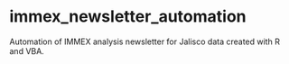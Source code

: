 # immex_newsletter_automation
Automation of IMMEX analysis newsletter for Jalisco data created with R and VBA.
